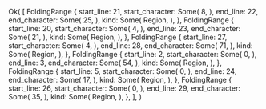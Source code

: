 Ok(
    [
        FoldingRange {
            start_line: 21,
            start_character: Some(
                8,
            ),
            end_line: 22,
            end_character: Some(
                25,
            ),
            kind: Some(
                Region,
            ),
        },
        FoldingRange {
            start_line: 20,
            start_character: Some(
                4,
            ),
            end_line: 23,
            end_character: Some(
                21,
            ),
            kind: Some(
                Region,
            ),
        },
        FoldingRange {
            start_line: 27,
            start_character: Some(
                4,
            ),
            end_line: 28,
            end_character: Some(
                71,
            ),
            kind: Some(
                Region,
            ),
        },
        FoldingRange {
            start_line: 2,
            start_character: Some(
                0,
            ),
            end_line: 3,
            end_character: Some(
                54,
            ),
            kind: Some(
                Region,
            ),
        },
        FoldingRange {
            start_line: 5,
            start_character: Some(
                0,
            ),
            end_line: 24,
            end_character: Some(
                17,
            ),
            kind: Some(
                Region,
            ),
        },
        FoldingRange {
            start_line: 26,
            start_character: Some(
                0,
            ),
            end_line: 29,
            end_character: Some(
                35,
            ),
            kind: Some(
                Region,
            ),
        },
    ],
)